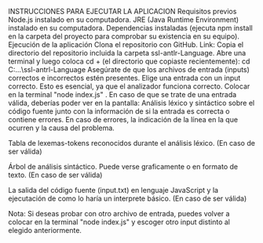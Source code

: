 INSTRUCCIONES PARA EJECUTAR LA APLICACION
Requisitos previos
Node.js instalado en su computadora.
JRE (Java Runtime Environment) instalado en su computadora.
Dependencias instaladas (ejecuta npm install en la carpeta del proyecto para comprobar su existencia en su equipo).
Ejecución de la aplicación
Clona el repositorio con GitHub. Link: 
Copia el directorio del repositorio incluida la carpeta ssl-antlr-Language.
Abre una terminal y luego coloca cd + (el directorio que copiaste recientemente):
cd C:\...\ssl-antrl-Language
Asegúrate de que los archivos de entrada (inputs) correctos e incorrectos estén presentes.
Elige una entrada con un input correcto. Esto es esencial, ya que el analizador funciona correcto.
Colocar en la terminal "node index.js" . En caso de que se trate de una entrada válida, deberías poder ver en la pantalla:
Análisis léxico y sintáctico sobre el código fuente junto con la información de si la entrada es correcta o contiene errores. En caso de errores, la indicación de la línea en la que ocurren y la causa del problema.

Tabla de lexemas-tokens reconocidos durante el análisis léxico. (En caso de ser válida)

Árbol de análisis sintáctico. Puede verse graficamente o en formato de texto. (En caso de ser válida)

La salida del código fuente (input.txt) en lenguaje JavaScript y la ejecutación de como lo haría un interprete básico. (En caso de ser válida)

Nota:
Si deseas probar con otro archivo de entrada, puedes volver a colocar en la terminal "node index.js" y escoger otro input distinto al elegido anteriormente.
